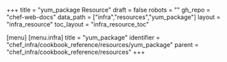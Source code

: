 +++
title = "yum_package Resource"
draft = false
robots = ""
gh_repo = "chef-web-docs"
data_path = ["infra","resources","yum_package"]
layout = "infra_resource"
toc_layout = "infra_resource_toc"

[menu]
  [menu.infra]
    title = "yum_package"
    identifier = "chef_infra/cookbook_reference/resources/yum_package"
    parent = "chef_infra/cookbook_reference/resources"
+++

<!-- The contents of this page are automatically generated from the yum_package.yaml file in the data directory. -->
<!-- To suggest a change, edit the https://github.com/chef/chef/blob/main/lib/chef/resource/yum_package.rb file
      and submit a pull request to the https://github.com/chef/chef repository. -->
